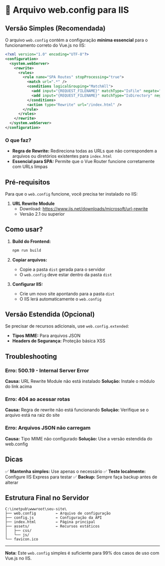 # 📄 Arquivo web.config para IIS

## Versão Simples (Recomendada)

O arquivo `web.config` contém a configuração **mínima essencial** para o funcionamento correto do Vue.js no IIS:

```xml
<?xml version="1.0" encoding="UTF-8"?>
<configuration>
  <system.webServer>
    <rewrite>
      <rules>
        <rule name="SPA Routes" stopProcessing="true">
          <match url=".*" />
          <conditions logicalGrouping="MatchAll">
            <add input="{REQUEST_FILENAME}" matchType="IsFile" negate="true" />
            <add input="{REQUEST_FILENAME}" matchType="IsDirectory" negate="true" />
          </conditions>
          <action type="Rewrite" url="/index.html" />
        </rule>
      </rules>
    </rewrite>
  </system.webServer>
</configuration>
```

### O que faz?

- **Regra de Rewrite:** Redireciona todas as URLs que não correspondem a arquivos ou diretórios existentes para `index.html`
- **Essencial para SPA:** Permite que o Vue Router funcione corretamente com URLs limpas

## Pré-requisitos

Para que o `web.config` funcione, você precisa ter instalado no IIS:

1. **URL Rewrite Module**
   - Download: https://www.iis.net/downloads/microsoft/url-rewrite
   - Versão 2.1 ou superior

## Como usar?

1. **Build do Frontend:**
   ```bash
   npm run build
   ```

2. **Copiar arquivos:**
   - Copie a pasta `dist` gerada para o servidor
   - O `web.config` deve estar dentro da pasta `dist`

3. **Configurar IIS:**
   - Crie um novo site apontando para a pasta `dist`
   - O IIS lerá automaticamente o `web.config`

## Versão Estendida (Opcional)

Se precisar de recursos adicionais, use `web.config.extended`:

- **Tipos MIME:** Para arquivos JSON
- **Headers de Segurança:** Proteção básica XSS

## Troubleshooting

### Erro: 500.19 - Internal Server Error

**Causa:** URL Rewrite Module não está instalado
**Solução:** Instale o módulo do link acima

### Erro: 404 ao acessar rotas

**Causa:** Regra de rewrite não está funcionando
**Solução:** Verifique se o arquivo está na raiz do site

### Erro: Arquivos JSON não carregam

**Causa:** Tipo MIME não configurado
**Solução:** Use a versão estendida do web.config

## Dicas

✅ **Mantenha simples:** Use apenas o necessário
✅ **Teste localmente:** Configure IIS Express para testar
✅ **Backup:** Sempre faça backup antes de alterar

## Estrutura Final no Servidor

```
C:\inetpub\wwwroot\seu-site\
├── web.config         ← Arquivo de configuração
├── config.js          ← Configuração da API
├── index.html         ← Página principal
├── assets/            ← Recursos estáticos
│   ├── css/
│   └── js/
└── favicon.ico
```

---

**Nota:** Este `web.config` simples é suficiente para 99% dos casos de uso com Vue.js no IIS.

